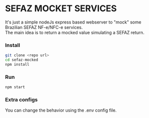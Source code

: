 # SEFAZ MOCKET SERVICES
It's just a simple nodeJs express based webserver to "mock" some Brazilian SEFAZ NF-e/NFC-e services.  
The main idea is to return a mocked value simulating a SEFAZ return.

### Install
```bash
git clone <repo url>
cd sefaz-mocked
npm install
```

### Run
```bash
npm start
```


### Extra configs
You can change the behavior using the .env config file.
